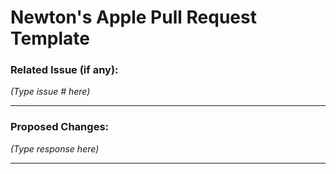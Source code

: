# Newton's Apple Pull Request Template


### Related Issue (if any):

_(Type issue # here)_

---

### Proposed Changes:

_(Type response here)_

---